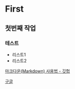 # First
## 첫번째 작업
### 테스트
- 리스트1
- 리스트2

[마크다운(Markdown) 사용법 - 깃헙](https://gist.github.com/ihoneymon/652be052a0727ad59601)

[구글](https://google.com)
